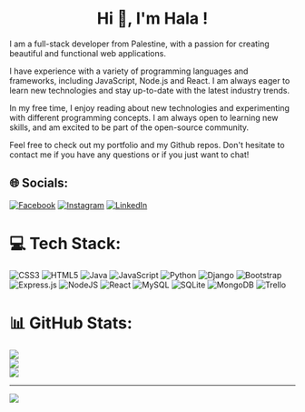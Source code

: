 



<h1 align="center">Hi 👋, I'm Hala !</h1>
<p align="center">

I am a full-stack developer from Palestine, with a passion for creating beautiful and functional web applications. 

I have experience with a variety of programming languages and frameworks, including JavaScript, Node.js and React. I am always eager to learn new technologies and stay up-to-date with the latest industry trends.

In my free time, I enjoy reading about new technologies and experimenting with different programming concepts. I am always open to learning new skills, and am excited to be part of the open-source community.

Feel free to check out my portfolio and my Github repos. Don't hesitate to contact me if you have any questions or if you just want to chat!







## 🌐 Socials:
[![Facebook](https://img.shields.io/badge/Facebook-%231877F2.svg?logo=Facebook&logoColor=white)](https://www.facebook.com/hala.abuzant.5/)
 [![Instagram](https://img.shields.io/badge/Instagram-%23E4405F.svg?logo=Instagram&logoColor=white)](https://www.instagram.com/hala.abuzant/) 
[![LinkedIn](https://img.shields.io/badge/LinkedIn-%230077B5.svg?logo=linkedin&logoColor=white)](https://www.linkedin.com/in/hala-abu-zant/)

# 💻 Tech Stack:
![CSS3](https://img.shields.io/badge/css3-%231572B6.svg?style=for-the-badge&logo=css3&logoColor=white) ![HTML5](https://img.shields.io/badge/html5-%23E34F26.svg?style=for-the-badge&logo=html5&logoColor=white) ![Java](https://img.shields.io/badge/java-%23ED8B00.svg?style=for-the-badge&logo=java&logoColor=white) ![JavaScript](https://img.shields.io/badge/javascript-%23323330.svg?style=for-the-badge&logo=javascript&logoColor=%23F7DF1E) ![Python](https://img.shields.io/badge/python-3670A0?style=for-the-badge&logo=python&logoColor=ffdd54) ![Django](https://img.shields.io/badge/django-%23092E20.svg?style=for-the-badge&logo=django&logoColor=white) ![Bootstrap](https://img.shields.io/badge/bootstrap-%23563D7C.svg?style=for-the-badge&logo=bootstrap&logoColor=white) ![Express.js](https://img.shields.io/badge/express.js-%23404d59.svg?style=for-the-badge&logo=express&logoColor=%2361DAFB) ![NodeJS](https://img.shields.io/badge/node.js-6DA55F?style=for-the-badge&logo=node.js&logoColor=white) ![React](https://img.shields.io/badge/react-%2320232a.svg?style=for-the-badge&logo=react&logoColor=%2361DAFB) ![MySQL](https://img.shields.io/badge/mysql-%2300f.svg?style=for-the-badge&logo=mysql&logoColor=white) ![SQLite](https://img.shields.io/badge/sqlite-%2307405e.svg?style=for-the-badge&logo=sqlite&logoColor=white) ![MongoDB](https://img.shields.io/badge/MongoDB-%234ea94b.svg?style=for-the-badge&logo=mongodb&logoColor=white) ![Trello](https://img.shields.io/badge/Trello-%23026AA7.svg?style=for-the-badge&logo=Trello&logoColor=white)
# 📊 GitHub Stats:
![]( https://github-readme-stats-ruby-one.vercel.app/api?username=Hala-Abuzant&theme=dark&hide_border=false&include_all_commits=true&count_private=true)<br/>
![](https://github-readme-streak-stats.herokuapp.com/?user=Hala-Abuzant&theme=dark&hide_border=false)<br/>
![]( https://github-readme-stats-ruby-one.vercel.app/api/top-langs/?username=Hala-Abuzant&theme=dark&hide_border=false&include_all_commits=true&count_private=true&layout=compact)

 
---
[![](https://visitcount.itsvg.in/api?id=Hala-Abuzant&icon=0&color=0)](https://visitcount.itsvg.in)

<!-- Proudly created with GPRM ( https://gprm.itsvg.in ) -->

